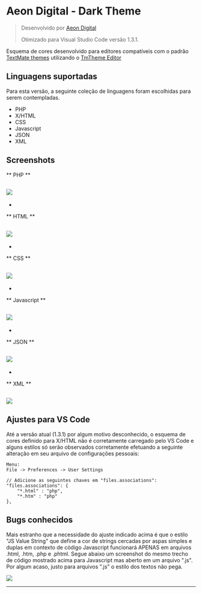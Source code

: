 # Aeon Digital - Dark Theme

> Desenvolvido por [Aeon Digital](http://aeondigital.com.br)
> 
> Otimizado para Visual Studio Code versão 1.3.1.

Esquema de cores desenvolvido para editores compatíveis com o padrão [TextMate themes](https://macromates.com) utilizando o [TmTheme Editor](http://tmtheme-editor.herokuapp.com)


## Linguagens suportadas
Para esta versão, a seguinte coleção de linguagens foram escolhidas para serem contempladas.

- PHP
- X/HTML
- CSS
- Javascript
- JSON
- XML



## Screenshots

** PHP **

![](https://github.com/AeonDigital/Code-Editor-Themes/raw/master/aeondigital-dark/screenshots/screenshot_php.png)
-


-
** HTML **

![](https://github.com/AeonDigital/Code-Editor-Themes/raw/master/aeondigital-dark/screenshots/screenshot_html.png)
-


-
** CSS **

![](https://github.com/AeonDigital/Code-Editor-Themes/raw/master/aeondigital-dark/screenshots/screenshot_css.png)
-


-
** Javascript **

![](https://github.com/AeonDigital/Code-Editor-Themes/raw/master/aeondigital-dark/screenshots/screenshot_js.png)
-


-
** JSON **

![](https://github.com/AeonDigital/Code-Editor-Themes/raw/master/aeondigital-dark/screenshots/screenshot_json.png)
-


-
** XML **

![](https://github.com/AeonDigital/Code-Editor-Themes/raw/master/aeondigital-dark/screenshots/screenshot_xml.png)
-



## Ajustes para VS Code
Até a versão atual (1.3.1) por algum motivo desconhecido, o esquema de cores definido para X/HTML não é corretamente carregado pelo VS Code e alguns estilos só serão observados corretamente efetuando a seguinte alteração em seu arquivo de configurações pessoais:

    Menu:
    File -> Preferences -> User Settings

    // Adicione as seguintes chaves em "files.associations":
    "files.associations": {
        "*.html" : "php",
        "*.htm" : "php"
    },



## Bugs conhecidos
Mais estranho que a necessidade do ajuste indicado acima é que o estilo "JS Value String" que define a cor de strings cercadas por aspas simples e duplas em contexto de código Javascript funcionará APENAS em arquivos .html, .htm, .php e .phtml.
Segue abaixo um screenshot do mesmo trecho de código mostrado acima para Javascript mas aberto em um arquivo ".js". Por algum acaso, justo para arquivos ".js" o estilo dos textos não pega.

![](https://github.com/AeonDigital/Code-Editor-Themes/raw/master/aeondigital-dark/screenshots/screenshot_bug_01.png)





________________________________________________________________________________